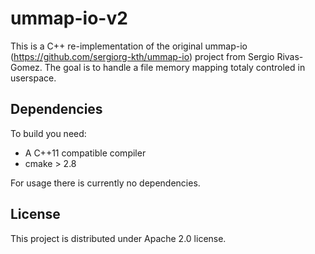 ummap-io-v2
===========

This is a C++ re-implementation of the original ummap-io (https://github.com/sergiorg-kth/ummap-io) 
project from Sergio Rivas-Gomez. 
The goal is to handle a file memory mapping totaly controled in userspace.

Dependencies
------------

To build you need:
 - A C++11 compatible compiler
 - cmake > 2.8

For usage there is currently no dependencies.

License
-------

This project is distributed under Apache 2.0 license.
